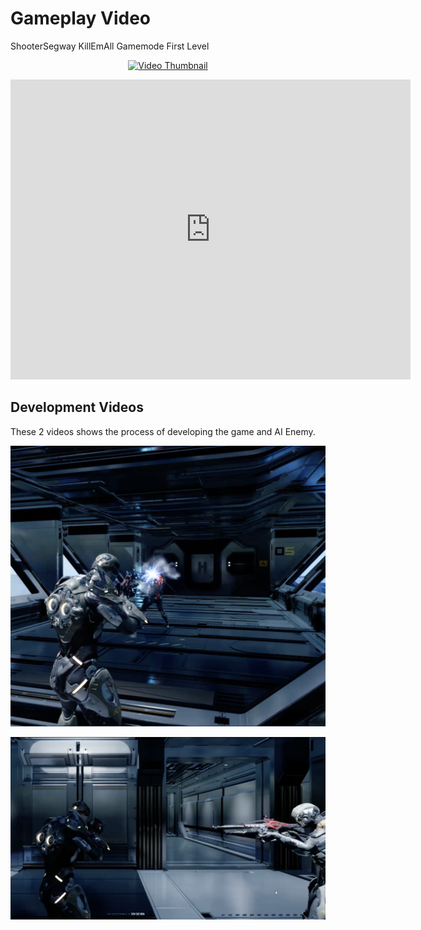# Gameplay Video 
ShooterSegway KillEmAll Gamemode First Level

<p align="center">
  <a href="https://www.youtube.com/watch?v=6ajnpDWujsA"><img src="https://img.youtube.com/vi/6ajnpDWujsA/0.jpg" alt="Video Thumbnail"></a>
</p>

<p align="center">
  <iframe width="640" height="480" src="https://www.youtube.com/embed/6ajnpDWujsA" frameborder="0" allow="accelerometer; autoplay; clipboard-write; encrypted-media; gyroscope; picture-in-picture" allowfullscreen></iframe>
</p>

## Development Videos

These 2 videos shows the process of developing the game and AI Enemy. 

[![AIShooterSegway](1.png)](https://youtu.be/6QzBiLXLpVc)

[![AIShooterSegway](2.png)](https://youtu.be/JUqj-FbyssM)
